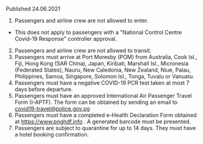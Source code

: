 Published 24.06.2021
1. Passengers and airline crew are not allowed to enter.
- This does not apply to passengers with a "National Control Centre Covid-19 Response" controller approval.
2. Passengers and airline crew are not allowed to transit.
3. Passengers must arrive at Port Moresby (POM) from Australia, Cook Isl., Fiji, Hong Kong (SAR China), Japan, Kiribati, Marshall Isl., Micronesia (Federated States), Nauru, New Caledonia, New Zealand, Niue, Palau, Philippines, Samoa, Singapore, Solomon Isl., Tonga, Tuvalu or Vanuatu.
4. Passengers must have a negative COVID-19 PCR test taken at most 7 days before departure.
5. Passengers must have an approved International Air Passenger Travel Form (I-APTF). The form can be obtained by sending an email to <a href="mailto:covid19-travel@police.gov.pg">covid19-travel@police.gov.pg</a> 
6. Passengers must have a completed e-Health Declaration Form obtained at <a href="https://www.pnghdf.info">https://www.pnghdf.info</a> . A generated barcode must be presented.
7. Passengers are subject to quarantine for up to 14 days. They must have a hotel booking confirmation.

